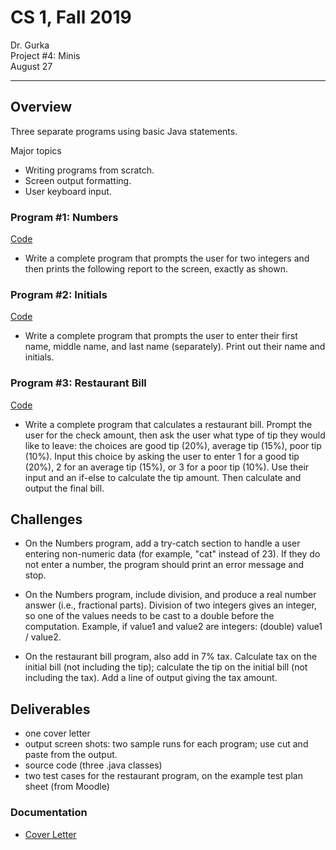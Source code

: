 # CS 1, Fall 2019

Dr. Gurka \
Project #4: Minis \
August 27

---

## Overview

Three separate programs using basic Java statements.

Major topics

- Writing programs from scratch.
- Screen output formatting.
- User keyboard input.

### Program #1: Numbers

[Code](./Numbers.java)

- Write a complete program that prompts the user for two integers and then prints the following report to the screen, exactly as shown.

### Program #2: Initials

[Code](./Initials.java)

- Write a complete program that prompts the user to enter their first name, middle name, and last name (separately).  Print out their name and initials.

### Program #3: Restaurant Bill

[Code](./RestaurantBill.java)

- Write a complete program that calculates a restaurant bill.  Prompt the user for the check amount, then ask the user what type of tip they would like to leave: the choices are good tip (20%), average tip (15%), poor tip (10%).  Input this choice by asking the user to enter 1 for a good tip (20%), 2 for an average tip (15%), or 3 for a poor tip (10%).  Use their input and an if-else to calculate the tip amount.  Then calculate and output the final bill.

## Challenges

- On the Numbers program, add a try-catch section to handle a user entering non-numeric data (for example, "cat" instead of 23).  If they do not enter a number, the program should print an error message and stop.

- On the Numbers program, include division, and produce a real number answer (i.e., fractional parts).  Division of two integers gives an integer, so one of the values needs to be cast to a double before the computation.  Example, if value1 and value2 are integers:
(double) value1 / value2.

- On the restaurant bill program, also add in 7% tax.  Calculate tax on the initial bill (not including the tip); calculate the tip on the initial bill (not including the tax).  Add a line of output giving the tax amount.

## Deliverables

- one cover letter
- output screen shots: two sample runs for each program; use cut and paste from the output.
- source code (three .java classes)
- two test cases for the restaurant program, on the example test plan sheet (from Moodle)

### Documentation 

- [Cover Letter](../cover_letters/Minis.md)
